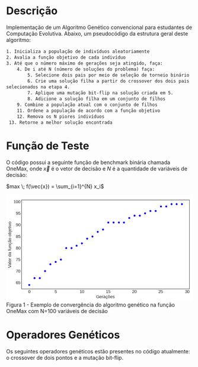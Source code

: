 # Descrição

Implementação de um Algoritmo Genético convencional para estudantes 
de Computação Evolutiva. Abaixo, um pseudocódigo da estrutura geral deste algoritmo:

```
1. Inicializa a população de indivíduos aleatoriamente
2. Avalia a função objetivo de cada indivíduo
3. Até que o número máximo de gerações seja atingido, faça:
    4. De i até N (número de soluções do problema) faça:
        5. Selecione dois pais por meio de seleção de torneio binário
        6. Crie uma solução filha a partir do crossover dos dois pais selecionados na etapa 4.
        7. Aplique uma mutação bit-flip na solução criada em 5.
        8. Adicione a solução filha em um conjunto de filhos
    9. Combine a população atual com o conjunto de filhos
    11. Ordene a população de acordo com a função objetivo
    12. Remova os N piores indivíduos
 13. Retorne a melhor solução encontrada
```

# Função de Teste

O código possui a seguinte função de benchmark binária chamada OneMax, onde $\vec{x}$ é o vetor de decisão e $N$ é a quantidade de variáveis de decisão:

$max \; f(\vec{x}) = \sum_{i=1}^{N} x_i$


![alt text](./figures/convergence_example.png "Title")
Figura 1 - Exemplo de convergência do algoritmo genético na função OneMax com N=100 variáveis de decisão

# Operadores Genéticos

Os seguintes operadores genéticos estão presentes no código atualmente: o crossover de dois pontos e a mutação bit-flip.
